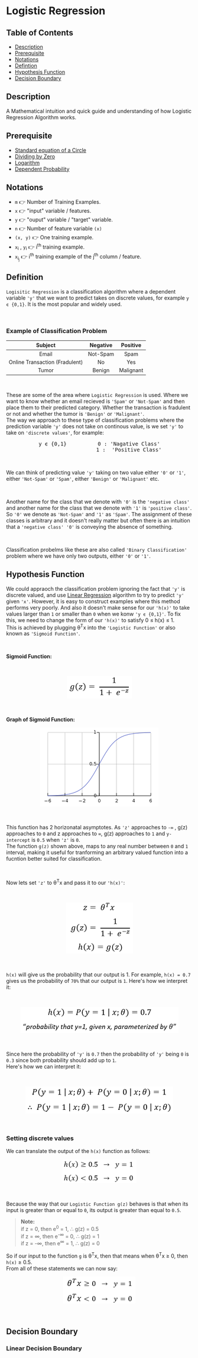 # Logistic Regression

## Table of Contents
- [Description](#description)
- [Prerequisite](#prerequisite)
- [Notations](#notations)
- [Defintion](#definition)
- [Hypothesis Function](#hypothesis-function)
- [Decision Boundary](#decision-boundary)

## Description
A Mathematical intuition and quick guide and understanding of how Logistic Regression Algorithm works. 

## Prerequisite
 - [Standard equation of a Circle](https://www.khanacademy.org/math/algebra2/intro-to-conics-alg2/modal/v/writing-standard-equation-of-circle)
- [Dividing by Zero](https://youtu.be/J2z5uzqxJNU)
- [Logarithm](https://www.khanacademy.org/math/algebra2/exponential-and-logarithmic-functions/introduction-to-logarithms/v/logarithms)
- [Dependent Probability](https://www.khanacademy.org/math/statistics-probability/probability-library/modal/v/analyzing-dependent-probability)

## Notations
- `m` 👉 Number of Training Examples.
- `x` 👉 "input" variable / features.
- `y` 👉 "ouput" variable / "target" variable.
- `n` 👉 Number of feature variable `(x)`
- `(x, y)` 👉 One training example.
- `x`<sub>i</sub> , `y`<sub>i</sub>  👉 i<sup>th</sup> training example.
- `x`<sub>i<sub>j</sub></sub> 👉 i<sup>th</sup> training example of the j<sup>th</sup> column / feature.

## Definition
`Logisitic Regression` is a classification algorithm where a dependent variable `'y'` that we want to predict takes on discrete values, for example `y ϵ {0,1}`. It is the most popular and widely used.

<br>

### Example of Classification Problem
| Subject | Negative | Positive |
| :-----: | :------: | :------: |
| Email | Not-Spam | Spam |
| Online Transaction (Fradulent) | No | Yes |
| Tumor | Benign | Malignant |

<br>

These are some of the area where `Logistic Regression` is used. Where we want to know whether an email recieved is `'Spam'` or `'Not-Spam'` and then place them to their predicted category. Whether the transaction is fradulent or not and whether the tumor is `'Benign'` or `'Malignant'`.
<br>
The way we approach to these type of classification problems where the prediction variable `'y'` does not take on continous value, is we set `'y'` to take on `'discrete values'`, for example:<br>
<pre align = center>y ϵ {0,1}          0 : 'Nagative Class'
                    1 :  'Positive Class' </pre>

<br>

We can think of predicting value `'y'` taking on two value either `'0'` or `'1'`, either `'Not-Spam'` or `'Spam'`, either `'Benign'` or `'Malignant'` etc.

<br>

Another name for the class that we denote with `'0'` is the `'negative class'` and another name for the class that we denote with `'1'` is `'positive class'`. So `'0'` we denote as `'Not-Spam'` and `'1'` as `'Spam'`. The assignment of these classes is arbitrary and it doesn't really matter but often there is an intuition that a `'negative class' '0'` is conveying the absence of something.

<br>

Classification probelms like these are also called `'Binary Classification'` problem where we have only two outputs, either `'0'` or `'1'`.

## Hypothesis Function
We could appraoch the classification problem ignoring the fact that `'y'` is discrete valued, and use [Linear Regression]( https://github.com/JuzerShakir/Linear_Regression#formula-for-univariate-linear-regression) algorithm to try to predict `'y'` given `'x'`. However, it is easy to construct examples where this method performs very poorly. And also it doesn't make sense for our `'h(x)'` to take values larger than `1` or smaller than `0` when we konw `'y ϵ {0,1}'`. To fix this, we need to change the form of our `'h(x)'` to satisfy 0 ≤ h(x) ≤ 1.
<br>
This is achieved by plugging θ<sup>T</sup>x into the `'Logistic Function'` or also known as `'Sigmoid Function'`.

<br>

**Sigmoid Function:**

<br>

<p align = 'center'><img src = 'Formulas/Sigmoid_Func.PNG'></p>

<br>

**Graph of Sigmoid Function:**
<p align = 'center'><img src = 'Formulas/Sigmoid_Func_Graph.png'></p>

<br>

This function has 2 horizonatal asymptotes. As `'z'` approaches to `-∞` , g(z) approaches to `0` and z approaches to `∞`, g(z) approaches to `1` and `y-intercept` is `0.5` when `'z'` is `0`.<br>
The function `g(z)` shown above, maps to any real number between `0` and `1` interval, making it useful for tranforming an arbitrary valued function into a fucntion better suited for classification.

<br>

Now lets set `'z'` to θ<sup>T</sup>x and pass it to our `'h(x)'`:

<br>

<p align = 'center'><img src = 'Formulas/hypothesis_fun.PNG'></p>

<br>

`h(x)` will give us the probability that our output is 1. For example, `h(x) = 0.7` gives us the probability of `70%` that our output is `1`. Here's how we interpret it:

<br>

<p align = 'center'><img src = 'Formulas/probability_1.PNG'></p>

<br>

Since here the probability of `'y'` is `0.7` then the probability of `'y'` being `0` is `0.3` since both probability should add up to `1`.<br>
Here's how we can interpret it:

<br>

<p align = 'center'><img src = 'Formulas/probability_2.PNG'></p>

<br>

### Setting discrete values
We can translate the output of the `h(x)` function as follows:<br>

<p align = 'center'><img src = 'Formulas/discrete_value_1.PNG'></p><br>

Because the way that our `Logistic Function g(z)` behaves is that when its input is greater than or equal to `0`, its output is greater than equal to `0.5`.

> **Note:**<br>
> if z = 0, then e<sup>0</sup> = 1, ∴ g(z) = 0.5<br>
> if z = ∞, then e<sup>-∞</sup> = 0, ∴ g(z) = 1<br>
> if z = -∞, then e<sup>∞</sup> = 1, ∴ g(z) = 0<br>

So if our input to the function `g` is θ<sup>T</sup>x, then that means when θ<sup>T</sup>x ≥ 0, then `h(x)` ≥ 0.5.<br>
From all of these statements we can now say:<br>

<p align = 'center'><img src = 'Formulas/discrete_value_2.PNG'></p><br>

## Decision Boundary
### Linear Decision Boundary


